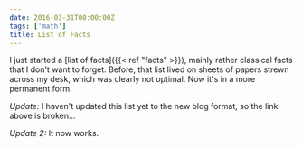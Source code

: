 ```yaml
---
date: 2016-03-31T00:00:00Z
tags: ['math']
title: List of Facts
---
```


I just started a [list of facts]({{< ref "facts" >}}), mainly rather classical facts that I don't want to forget. Before, that list lived on sheets of papers strewn across my desk, which was clearly not optimal. Now it's in a more permanent form.
<!--more-->

*Update:* I haven't updated this list yet to the new blog format, so the link above is broken...

*Update 2:* It now works.
